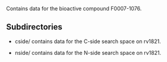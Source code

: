 Contains data for the bioactive compound F0007-1076.

## Subdirectories

- cside/ contains data for the C-side search space on rv1821.

- nside/ contains data for the N-side search space on rv1821.


